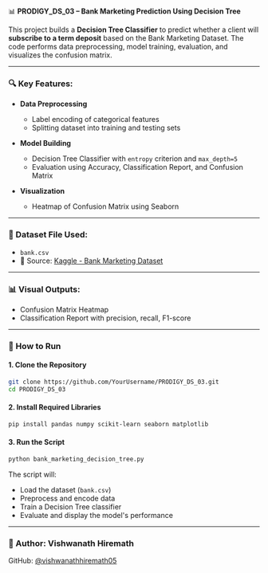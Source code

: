 

📊 **PRODIGY_DS_03 – Bank Marketing Prediction Using Decision Tree**

This project builds a **Decision Tree Classifier** to predict whether a client will **subscribe to a term deposit** based on the Bank Marketing Dataset. The code performs data preprocessing, model training, evaluation, and visualizes the confusion matrix.

---

### 🔍 Key Features:

* **Data Preprocessing**

  * Label encoding of categorical features
  * Splitting dataset into training and testing sets

* **Model Building**

  * Decision Tree Classifier with `entropy` criterion and `max_depth=5`
  * Evaluation using Accuracy, Classification Report, and Confusion Matrix

* **Visualization**

  * Heatmap of Confusion Matrix using Seaborn

---

### 📁 Dataset File Used:

* `bank.csv`
* 📌 Source: [Kaggle - Bank Marketing Dataset](https://www.kaggle.com/datasets/janiobachmann/bank-marketing-dataset)

---

### 📊 Visual Outputs:

* Confusion Matrix Heatmap
* Classification Report with precision, recall, F1-score

---

### 🚀 How to Run

#### 1. Clone the Repository

```bash
git clone https://github.com/YourUsername/PRODIGY_DS_03.git
cd PRODIGY_DS_03
```

#### 2. Install Required Libraries

```bash
pip install pandas numpy scikit-learn seaborn matplotlib
```

#### 3. Run the Script

```bash
python bank_marketing_decision_tree.py
```

The script will:

* Load the dataset (`bank.csv`)
* Preprocess and encode data
* Train a Decision Tree classifier
* Evaluate and display the model's performance

---

### 📧 Author: Vishwanath Hiremath

GitHub: [@vishwanathhiremath05](https://github.com/vishwanathhiremath05)

